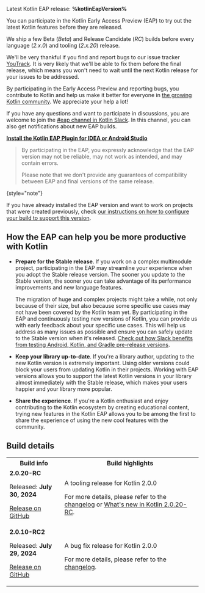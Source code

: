 [//]: # (title: Participate in the Kotlin Early Access Preview)

<tldr>
    <p>Latest Kotlin EAP release: <strong>%kotlinEapVersion%</strong></p>
</tldr>

You can participate in the Kotlin Early Access Preview (EAP) to try out the latest Kotlin features before they are released.

We ship a few Beta (_Beta_) and Release Candidate (_RC_) builds before every language (_2.x.0_) and tooling (_2.x.20_) release. 

We'll be very thankful if you find and report bugs to our issue tracker [YouTrack](https://kotl.in/issue). 
It is very likely that we'll be able to fix them before the final release, which means you won't need to wait until the next Kotlin release for your issues to be addressed. 

By participating in the Early Access Preview and reporting bugs, you contribute to Kotlin and help us make it better 
for everyone in [the growing Kotlin community](https://kotlinlang.org/community/). We appreciate your help a lot! 

If you have any questions and want to participate in discussions, you are welcome to join the [#eap channel in Kotlin Slack](https://app.slack.com/client/T09229ZC6/C0KLZSCHF). 
In this channel, you can also get notifications about new EAP builds.

**[Install the Kotlin EAP Plugin for IDEA or Android Studio](install-eap-plugin.md)**

> By participating in the EAP, you expressly acknowledge that the EAP version may not be reliable, may not work as intended, and may contain errors.
>
> Please note that we don't provide any guarantees of compatibility between EAP and final versions of the same release. 
>
{style="note"}

If you have already installed the EAP version and want to work on projects that were created previously, 
check [our instructions on how to configure your build to support this version](configure-build-for-eap.md). 

## How the EAP can help you be more productive with Kotlin

* **Prepare for the Stable release**. If you work on a complex multimodule project, participating in the EAP may streamline your experience when you adopt the Stable release version. The sooner you update to the Stable version, the sooner you can take advantage of its performance improvements and new language features. 

  The migration of huge and complex projects might take a while, not only because of their size, but also because some specific use cases may not have been covered by the Kotlin team yet. By participating in the EAP and continuously testing new versions of Kotlin, you can provide us with early feedback about your specific use cases. This will help us address as many issues as possible and ensure you can safely update to the Stable version when it's released. [Check out how Slack benefits from testing Android, Kotlin, and Gradle pre-release versions](https://slack.engineering/shadow-jobs/).
* **Keep your library up-to-date**. If you're a library author, updating to the new Kotlin version is extremely important. Using older versions could block your users from updating Kotlin in their projects. Working with EAP versions allows you to support the latest Kotlin versions in your library almost immediately with the Stable release, which makes your users happier and your library more popular.
* **Share the experience**. If you're a Kotlin enthusiast and enjoy contributing to the Kotlin ecosystem by creating educational content, trying new features in the Kotlin EAP allows you to be among the first to share the experience of using the new cool features with the community.

## Build details

<!-- _No preview versions are currently available._ -->

<table>
    <tr>
        <th>Build info</th>
        <th>Build highlights</th>
    </tr>
    <tr>
        <td><strong>2.0.20-RC</strong>
            <p>Released: <strong>July 30, 2024</strong></p>
            <p><a href="https://github.com/JetBrains/kotlin/releases/tag/v2.0.20-RC" target="_blank">Release on GitHub</a></p>
        </td>
        <td>
            <p>A tooling release for Kotlin 2.0.0</p>
            <p>For more details, please refer to the <a href="https://github.com/JetBrains/kotlin/releases/tag/v2.0.20-RC">changelog</a> or <a href="whatsnew-eap.md">What's new in Kotlin 2.0.20-RC</a>.</p>
        </td>
    </tr>
    <tr>
        <td><strong>2.0.10-RC2</strong>
            <p>Released: <strong>July 29, 2024</strong></p>
            <p><a href="https://github.com/JetBrains/kotlin/releases/tag/v2.0.10-RC2" target="_blank">Release on GitHub</a></p>
        </td>
        <td>
            <p>A bug fix release for Kotlin 2.0.0</p>
            <p>For more details, please refer to the <a href="https://github.com/JetBrains/kotlin/releases/tag/v2.0.10-RC2">changelog</a>.</p>
        </td>
    </tr>
</table>